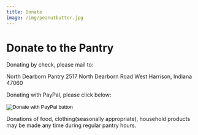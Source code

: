 ```yaml
---
title: Donate
image: /img/peanutbutter.jpg
---
```

# Donate to the Pantry

Donating by check, please mail to:

North Dearborn Pantry 2517 North Dearborn Road West Harrison, Indiana 47060

Donating with PayPal, please click below:

<form action="https://www.paypal.com/cgi-bin/webscr" method="post" target="_top">

<input type="hidden" name="cmd" value="_s-xclick" />

<input type="hidden" name="hosted_button_id" value="4ZHW7H4SXHRC8" />

<input type="image" src="https://www.paypalobjects.com/en_US/i/btn/btn_donateCC_LG.gif" border="0" name="submit" title="PayPal - The safer, easier way to pay online!" alt="Donate with PayPal button" />

<img alt="" border="0" src="https://www.paypal.com/en_US/i/scr/pixel.gif" width="1" height="1" />

</form>

Donations of food, clothing(seasonally appropriate), household products may be made any time during regular pantry hours.
